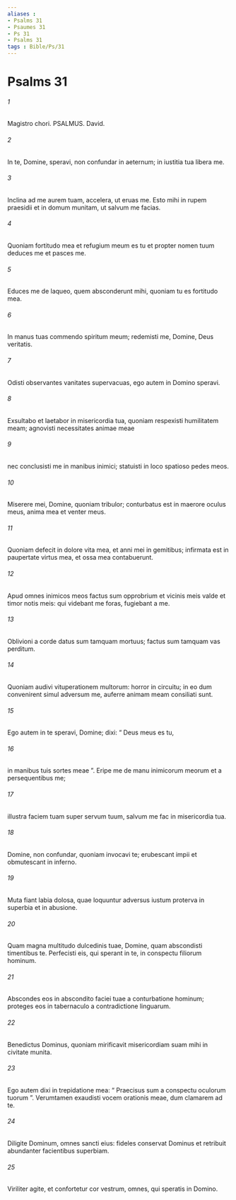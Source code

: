 ```yaml
---
aliases : 
- Psalms 31
- Psaumes 31
- Ps 31
- Psalms 31
tags : Bible/Ps/31
---
```


# Psalms 31

###### 1
Magistro chori. PSALMUS. David.
###### 2
In te, Domine, speravi, non confundar in aeternum; in iustitia tua libera me.
###### 3
Inclina ad me aurem tuam, accelera, ut eruas me. Esto mihi in rupem praesidii et in domum munitam, ut salvum me facias.
###### 4
Quoniam fortitudo mea et refugium meum es tu et propter nomen tuum deduces me et pasces me.
###### 5
Educes me de laqueo, quem absconderunt mihi, quoniam tu es fortitudo mea.
###### 6
In manus tuas commendo spiritum meum; redemisti me, Domine, Deus veritatis.
###### 7
Odisti observantes vanitates supervacuas, ego autem in Domino speravi.
###### 8
Exsultabo et laetabor in misericordia tua, quoniam respexisti humilitatem meam; agnovisti necessitates animae meae
###### 9
nec conclusisti me in manibus inimici; statuisti in loco spatioso pedes meos.
###### 10
Miserere mei, Domine, quoniam tribulor; conturbatus est in maerore oculus meus, anima mea et venter meus.
###### 11
Quoniam defecit in dolore vita mea, et anni mei in gemitibus; infirmata est in paupertate virtus mea, et ossa mea contabuerunt.
###### 12
Apud omnes inimicos meos factus sum opprobrium et vicinis meis valde et timor notis meis: qui videbant me foras, fugiebant a me.
###### 13
Oblivioni a corde datus sum tamquam mortuus; factus sum tamquam vas perditum.
###### 14
Quoniam audivi vituperationem multorum: horror in circuitu; in eo dum convenirent simul adversum me, auferre animam meam consiliati sunt.
###### 15
Ego autem in te speravi, Domine; dixi: “ Deus meus es tu,
###### 16
in manibus tuis sortes meae ”. Eripe me de manu inimicorum meorum et a persequentibus me;
###### 17
illustra faciem tuam super servum tuum, salvum me fac in misericordia tua.
###### 18
Domine, non confundar, quoniam invocavi te; erubescant impii et obmutescant in inferno.
###### 19
Muta fiant labia dolosa, quae loquuntur adversus iustum proterva in superbia et in abusione.
###### 20
Quam magna multitudo dulcedinis tuae, Domine, quam abscondisti timentibus te. Perfecisti eis, qui sperant in te, in conspectu filiorum hominum.
###### 21
Abscondes eos in abscondito faciei tuae a conturbatione hominum; proteges eos in tabernaculo a contradictione linguarum.
###### 22
Benedictus Dominus, quoniam mirificavit misericordiam suam mihi in civitate munita.
###### 23
Ego autem dixi in trepidatione mea: “ Praecisus sum a conspectu oculorum tuorum ”. Verumtamen exaudisti vocem orationis meae, dum clamarem ad te.
###### 24
Diligite Dominum, omnes sancti eius: fideles conservat Dominus et retribuit abundanter facientibus superbiam.
###### 25
Viriliter agite, et confortetur cor vestrum, omnes, qui speratis in Domino.
